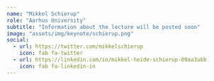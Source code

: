 ```yaml
---
name: "Mikkel Schierup"
role: "Aarhus University"
subtitle: "Information about the lecture will be posted soon"
image: "assets/img/keynote/schierup.png"
social:
  - url: https://twitter.com/mikkelschierup
    icon: fab fa-twitter
  - url: https://linkedin.com/in/mikkel-heide-schierup-09aa3a6b
    icon: fab fa-linkedin-in
---
```

<!--
This Space here will be used to explain what the keynote talk will be about.

{:.list-inline}
- When: Monday 00 October 2020 @11:00AM
- Where: Zoom?
-->
